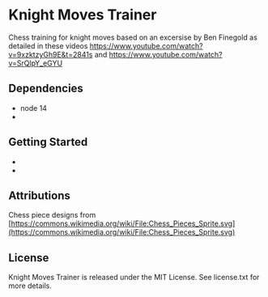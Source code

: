 # Knight Moves Trainer

Chess training for knight moves based on an excersise by Ben Finegold as detailed in these videos https://www.youtube.com/watch?v=9xzktzyGh9E&t=2841s and https://www.youtube.com/watch?v=SrQlpY_eGYU

## Dependencies

* node 14
* 

## Getting Started

* 
* 

## Attributions

Chess piece designs from [https://commons.wikimedia.org/wiki/File:Chess_Pieces_Sprite.svg](https://commons.wikimedia.org/wiki/File:Chess_Pieces_Sprite.svg)

## License

Knight Moves Trainer is released under the MIT License. See license.txt for more details.